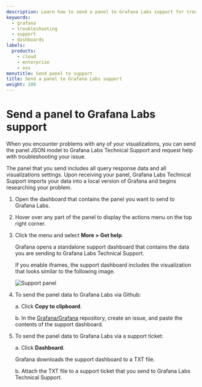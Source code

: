 ```yaml
---
description: Learn how to send a panel to Grafana Labs support for troubleshooting
keywords:
  - grafana
  - troubleshooting
  - support
  - dashboards
labels:
  products:
    - cloud
    - enterprise
    - oss
menutitle: Send panel to support
title: Send a panel to Grafana Labs support
weight: 100
---
```


# Send a panel to Grafana Labs support

When you encounter problems with any of your visualizations, you can send the panel JSON model to Grafana Labs Technical Support and request help with troubleshooting your issue.

The panel that you send includes all query response data and all visualizations settings. Upon receiving your panel, Grafana Labs Technical Support imports your data into a local version of Grafana and begins researching your problem.

1. Open the dashboard that contains the panel you want to send to Grafana Labs.

1. Hover over any part of the panel to display the actions menu on the top right corner.

1. Click the menu and select **More > Get help**.

   Grafana opens a standalone support dashboard that contains the data you are sending to Grafana Labs Technical Support.

   If you enable iframes, the support dashboard includes the visualization that looks similar to the following image.

   ![Support panel](/static/img/docs/troubleshooting/grafana-support-panel.png)

1. To send the panel data to Grafana Labs via Github:

   a. Click **Copy to clipboard**.

   b. In the [Grafana/Grafana](https://github.com/grafana/grafana) repository, create an issue, and paste the contents of the support dashboard.

1. To send the panel data to Grafana Labs via a support ticket:

   a. Click **Dashboard**.

   Grafana downloads the support dashboard to a TXT file.

   b. Attach the TXT file to a support ticket that you send to Grafana Labs Technical Support.
